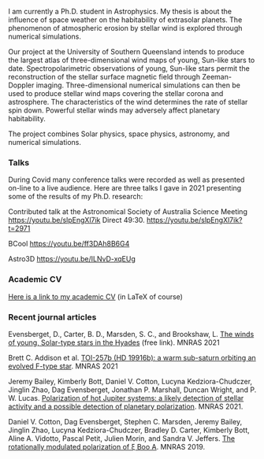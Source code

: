 I am currently a Ph.D. student in Astrophysics. My thesis is about the influence of space weather on the habitability
of extrasolar planets. The phenomenon of atmospheric erosion by stellar wind is explored through numerical
simulations.

Our project at the University of Southern Queensland intends to produce the largest atlas of three-dimensional wind
maps of young, Sun-like stars to date. Spectropolarimetric observations of young, Sun-like stars permit the
reconstruction of the stellar surface magnetic field through Zeeman-Doppler imaging. Three-dimensional numerical
simulations can then be used to produce stellar wind maps covering the stellar corona and astrosphere. The
characteristics of the wind determines the rate of stellar spin down. Powerful stellar winds may adversely affect
planetary habitability.

The project combines Solar physics, space physics, astronomy, and numerical simulations.

### Talks 
During Covid many conference talks were recorded as well as presented on-line to a live audience. Here are three talks I gave in 2021 presenting some of the results of my Ph.D. research: 

Contributed talk at the Astronomical Society of Australia Science Meeting https://youtu.be/slpEngXl7ik Direct 49:30. https://youtu.be/slpEngXl7ik?t=2971

BCool https://youtu.be/ff3DAh8B6G4

Astro3D https://youtu.be/ILNvD-xqEUg 


### Academic CV
[Here is a link to my academic CV](https://svaberg.github.io/cv-academic/academic-cv.pdf) (in LaTeX of course)

### Recent journal articles 
Evensberget, D., Carter, B. D., Marsden, S. C., and Brookshaw, L. [The winds of young, Solar-type stars in the Hyades](https://academic.oup.com/mnras/article/506/2/2309/6300456?guestAccessKey=04eab2bd-7f20-4567-bc12-74a8051b092e) (free link). MNRAS 2021

Brett C. Addison et al. [TOI-257b (HD 19916b): a warm sub-saturn orbiting an evolved F-type star](https://doi.org/10.1093/mnras/staa3960). MNRAS 2021

Jeremy Bailey, Kimberly Bott, Daniel V. Cotton, Lucyna Kedziora-Chudczer, Jinglin Zhao, Dag Evensberget, Jonathan P. Marshall, Duncan Wright, and P. W. Lucas. [Polarization of hot Jupiter systems: a likely detection of stellar activity and a possible detection of planetary polarization](https://doi.org/10.1093/mnras/stab172). MNRAS 2021.

Daniel V. Cotton, Dag Evensberget, Stephen C. Marsden, Jeremy Bailey, Jinglin Zhao, Lucyna Kedziora-Chudczer, Bradley D. Carter, Kimberly Bott, Aline A. Vidotto, Pascal Petit, Julien Morin, and Sandra V. Jeffers. [The rotationally modulated polarization of ξ Boo A](https://doi.org/10.1093/mnras/sty3180). MNRAS 2019.

<!--

You can use the [editor on GitHub](https://github.com/svaberg/svaberg.github.io/edit/main/index.md) to maintain and preview the content for your website in Markdown files.

Whenever you commit to this repository, GitHub Pages will run [Jekyll](https://jekyllrb.com/) to rebuild the pages in your site, from the content in your Markdown files.

### Markdown

Markdown is a lightweight and easy-to-use syntax for styling your writing. It includes conventions for

```markdown
Syntax highlighted code block

# Header 1
## Header 2
### Header 3

- Bulleted
- List

1. Numbered
2. List

**Bold** and _Italic_ and `Code` text

[Link](url) and ![Image](src)
```

For more details see [GitHub Flavored Markdown](https://guides.github.com/features/mastering-markdown/).

### Jekyll Themes

Your Pages site will use the layout and styles from the Jekyll theme you have selected in your [repository settings](https://github.com/svaberg/svaberg.github.io/settings). The name of this theme is saved in the Jekyll `_config.yml` configuration file.
-->
